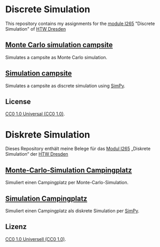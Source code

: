 # Discrete Simulation
This repository contains my assignments for the [module I265](https://apps.htw-dresden.de/modulux/modul/4325) "Discrete Simulation" of [HTW Dresden](https://www.htw-dresden.de/)

## [Monte Carlo simulation campsite](./campsite-monte-carlo.py)

Simulates a campsite as Monte Carlo simulation.

## [Simulation campsite](./campsite-simulation.py)

Simulates a campsite as discrete simulation using [SimPy](https://simpy.readthedocs.io/en/latest/).

## License

[CC0 1.0 Universal (CC0 1.0)](./LICENSE).

# Diskrete Simulation

Dieses Repository enthält meine Belege für das [Modul I265](https://apps.htw-dresden.de/modulux/modul/4325) „Diskrete Simulation“ der [HTW Dresden](https://www.htw-dresden.de/)

## [Monte-Carlo-Simulation Campingplatz](./campsite-monte-carlo.py)

Simuliert einen Campingplatz per Monte-Carlo-Simulation.

## [Simulation Campingplatz](./campsite-simulation.py)

Simuliert einen Campingplatz als diskrete Simulation per [SimPy](https://simpy.readthedocs.io/en/latest/).

## Lizenz

[CC0 1.0 Universell (CC0 1.0)](./LICENSE).
